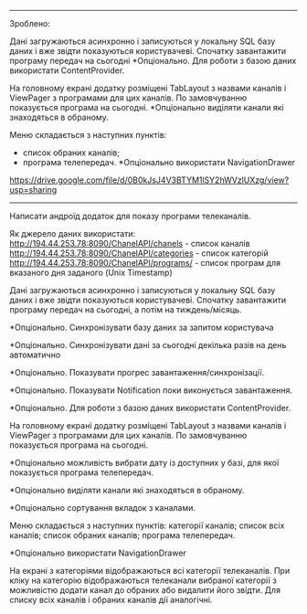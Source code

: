 *************************************************************************************************
Зроблено:

Дані загружаються асинхронно і записуються у локальну SQL базу даних і вже звідти показуються користувачеві. Спочатку завантажити програму передач на сьогодні
*Опціонально. Для роботи з базою даних використати ContentProvider.

На головному екрані додатку розміщені TabLayout з назвами каналів і  ViewPager з програмами для цих каналів. По замовчуванню показується програма на сьогодні.
*Опціонально виділяти канали які знаходяться в обраному.


Меню складається з наступних пунктів:
-	список обраних каналів;
-	програма телепередач.
*Опціонально використати NavigationDrawer

https://drive.google.com/file/d/0B0kJsJ4V3BTYM1lSY2hWVzlUXzg/view?usp=sharing

*************************************************************************************************

Написати андроїд додаток для показу програми телеканалів.


Як джерело даних використати:
http://194.44.253.78:8090/ChanelAPI/chanels - список каналів
http://194.44.253.78:8090/ChanelAPI/categories - список категорій
http://194.44.253.78:8090/ChanelAPI/programs/<timestamp> - список програм для вказаного дня заданого (Unix Timestamp)


Дані загружаються асинхронно і записуються у локальну SQL базу даних і вже звідти показуються користувачеві. Спочатку завантажити програму передач на сьогодні, а потім на тиждень/місяць.

*Опціонально. Синхронізувати базу даних за запитом користувача

*Опціонально. Синхронізувати дані за сьогодні декілька разів на день автоматично

*Опціонально. Показувати прогрес завантаження/синхронізації.

*Опціонально. Показувати Notification поки виконується завантаження.

*Опціонально. Для роботи з базою даних використати ContentProvider.


На головному екрані додатку розміщені TabLayout з назвами каналів і  ViewPager з програмами для цих каналів. По замовчуванню показується програма на сьогодні.

*Опціонально можливість вибрати дату із доступних у базі, для якої показується програма телепередач.

*Опціонально виділяти канали які знаходяться в обраному.

*Опціонально сортування вкладок з каналами.


Меню складається з наступних пунктів:
категорії каналів;
список всіх каналів;
список обраних каналів;
програма телепередач.

*Опціонально використати NavigationDrawer

На екрані з категоріями відображаються всі категорії телеканалів. При кліку на категорію відображаються телеканали вибраної категорії з можливістю додати канал до обраних або видалити його звідти. Для списку всіх каналів і обраних каналів дії аналогічні.


